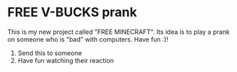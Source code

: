 # FREE V-BUCKS prank
This is my new project called "FREE MINECRAFT". Its idea is to play a prank on someone who is "bad" with computers. Have fun :)!

1. Send this to someone
2. Have fun watching their reaction
